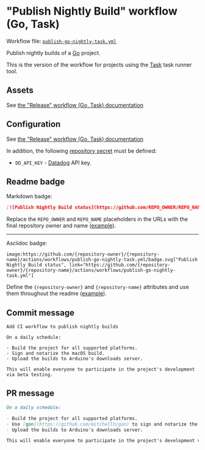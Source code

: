 # "Publish Nightly Build" workflow (Go, Task)

Workflow file: [`publish-go-nightly-task.yml`](publish-go-nightly-task.yml)

Publish nightly builds of a [Go](https://golang.org/) project.

This is the version of the workflow for projects using the [Task](https://taskfile.dev/#/) task runner tool.

## Assets

See [the "Release" workflow (Go, Task) documentation](release-go-task.md#assets)

## Configuration

See [the "Release" workflow (Go, Task) documentation](release-go-task.md#configuration)

In addition, the following [repository secret](https://docs.github.com/en/actions/reference/encrypted-secrets#creating-encrypted-secrets-for-a-repository) must be defined:

- `DD_API_KEY` - [Datadog](https://www.datadoghq.com/) API key.

## Readme badge

Markdown badge:

```markdown
[![Publish Nightly Build status](https://github.com/REPO_OWNER/REPO_NAME/actions/workflows/publish-go-nightly-task.yml/badge.svg)](https://github.com/REPO_OWNER/REPO_NAME/actions/workflows/publish-go-nightly-task.yml)
```

Replace the `REPO_OWNER` and `REPO_NAME` placeholders in the URLs with the final repository owner and name ([example](https://raw.githubusercontent.com/arduino-libraries/ArduinoIoTCloud/master/README.md)).

---

Asciidoc badge:

```adoc
image:https://github.com/{repository-owner}/{repository-name}/actions/workflows/publish-go-nightly-task.yml/badge.svg["Publish Nightly Build status", link="https://github.com/{repository-owner}/{repository-name}/actions/workflows/publish-go-nightly-task.yml"]
```

Define the `{repository-owner}` and `{repository-name}` attributes and use them throughout the readme ([example](https://raw.githubusercontent.com/arduino-libraries/WiFiNINA/master/README.adoc)).

## Commit message

```
Add CI workflow to publish nightly builds

On a daily schedule:

- Build the project for all supported platforms.
- Sign and notarize the macOS build.
- Upload the builds to Arduino's downloads server.

This will enable everyone to participate in the project's development via beta testing.
```

## PR message

```markdown
On a daily schedule:

- Build the project for all supported platforms.
- Use [gon](https://github.com/mitchellh/gon) to sign and notarize the macOS build.
- Upload the builds to Arduino's downloads server.

This will enable everyone to participate in the project's development via beta testing.
```
